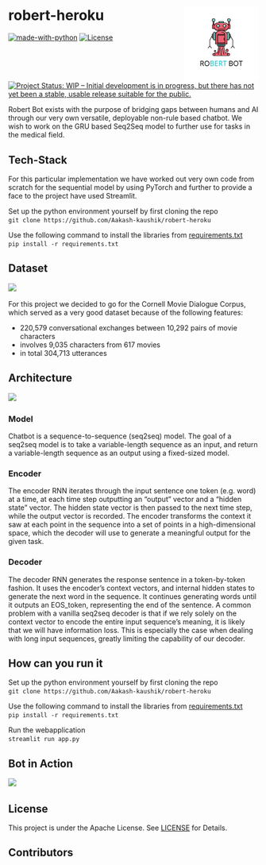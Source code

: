 # robert-heroku <img align = "right" height = "150" src = "assets/logo.png">
[![made-with-python](https://img.shields.io/badge/Made%20with-Python-1f425f.svg)](https://www.python.org/)
[![License](https://img.shields.io/badge/License-Apache%202.0-blue.svg)](https://opensource.org/licenses/Apache-2.0)
[![Project Status: WIP – Initial development is in progress, but there has not yet been a stable, usable release suitable for the public.](https://www.repostatus.org/badges/latest/wip.svg)](https://www.repostatus.org/#wip)
<br>

Robert Bot exists with the purpose of bridging gaps between humans and AI through our very own versatile, deployable non-rule based chatbot. We wish to work on the GRU based Seq2Seq model to further use for tasks in the medical field.

## Tech-Stack

For this particular implementation we have worked out very own code from scratch for the sequential model by using PyTorch and further to provide a face to the project have used Streamlit.

Set up the python environment yourself by first cloning the repo<br>
```git clone https://github.com/Aakash-kaushik/robert-heroku```

Use the following command to install the libraries from [requirements.txt](requirements.txt)<br>
```pip install -r requirements.txt```

## Dataset

<img src="assets/data.png" width=1000>

For this project we decided to go for the Cornell Movie Dialogue Corpus, which served as a very good dataset because of the following features:
- 220,579 conversational exchanges between 10,292 pairs of movie characters
- involves 9,035 characters from 617 movies
- in total 304,713 utterances

## Architecture

<img src="assets/model.png" width=1000>

### Model
Chatbot is a sequence-to-sequence (seq2seq) model. The goal of a seq2seq model is to take a variable-length sequence as an input, and return a variable-length sequence as an output using a fixed-sized model.
### Encoder
The encoder RNN iterates through the input sentence one token (e.g. word) at a time, at each time step outputting an “output” vector and a “hidden state” vector. The hidden state vector is then passed to the next time step, while the output vector is recorded. The encoder transforms the context it saw at each point in the sequence into a set of points in a high-dimensional space, which the decoder will use to generate a meaningful output for the given task.
### Decoder
The decoder RNN generates the response sentence in a token-by-token fashion. It uses the encoder’s context vectors, and internal hidden states to generate the next word in the sequence. It continues generating words until it outputs an EOS_token, representing the end of the sentence. A common problem with a vanilla seq2seq decoder is that if we rely solely on the context vector to encode the entire input sequence’s meaning, it is likely that we will have information loss. This is especially the case when dealing with long input sequences, greatly limiting the capability of our decoder.


## How can you run it

Set up the python environment yourself by first cloning the repo<br>
```git clone https://github.com/Aakash-kaushik/robert-heroku```

Use the following command to install the libraries from [requirements.txt](requirements.txt)<br>
```pip install -r requirements.txt```

Run the webapplication<br>
```streamlit run app.py```

## Bot in Action

<img src="assets/bot.gif">

## License 
This project is under the Apache License. See [LICENSE](LICENSE) for Details.

## Contributors

